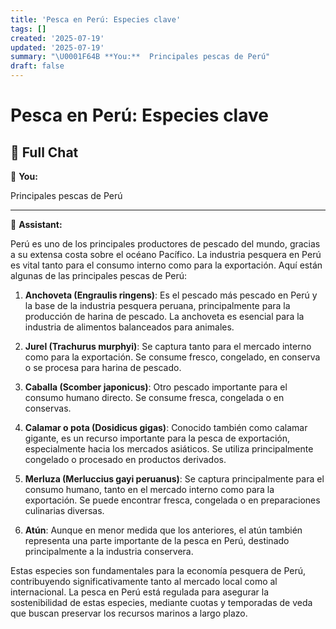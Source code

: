 ```yaml
---
title: 'Pesca en Perú: Especies clave'
tags: []
created: '2025-07-19'
updated: '2025-07-19'
summary: "\U0001F64B **You:**  Principales pescas de Perú"
draft: false
---
```


# Pesca en Perú: Especies clave

## 🧠 Full Chat

🙋 **You:**

Principales pescas de Perú

---

🤖 **Assistant:**

Perú es uno de los principales productores de pescado del mundo, gracias a su extensa costa sobre el océano Pacífico. La industria pesquera en Perú es vital tanto para el consumo interno como para la exportación. Aquí están algunas de las principales pescas de Perú:

1. **Anchoveta (Engraulis ringens)**: Es el pescado más pescado en Perú y la base de la industria pesquera peruana, principalmente para la producción de harina de pescado. La anchoveta es esencial para la industria de alimentos balanceados para animales.

2. **Jurel (Trachurus murphyi)**: Se captura tanto para el mercado interno como para la exportación. Se consume fresco, congelado, en conserva o se procesa para harina de pescado.

3. **Caballa (Scomber japonicus)**: Otro pescado importante para el consumo humano directo. Se consume fresca, congelada o en conservas.

4. **Calamar o pota (Dosidicus gigas)**: Conocido también como calamar gigante, es un recurso importante para la pesca de exportación, especialmente hacia los mercados asiáticos. Se utiliza principalmente congelado o procesado en productos derivados.

5. **Merluza (Merluccius gayi peruanus)**: Se captura principalmente para el consumo humano, tanto en el mercado interno como para la exportación. Se puede encontrar fresca, congelada o en preparaciones culinarias diversas.

6. **Atún**: Aunque en menor medida que los anteriores, el atún también representa una parte importante de la pesca en Perú, destinado principalmente a la industria conservera.

Estas especies son fundamentales para la economía pesquera de Perú, contribuyendo significativamente tanto al mercado local como al internacional. La pesca en Perú está regulada para asegurar la sostenibilidad de estas especies, mediante cuotas y temporadas de veda que buscan preservar los recursos marinos a largo plazo.